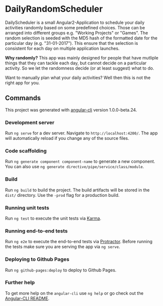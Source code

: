 # DailyRandomScheduler

DailyScheduler is a small Angular2-Application to schedule your daily activities randomly based on some predefined choices. Those can be arranged into different groups e.g. "Working Projects" or "Games". The random selection is seeded with the MD5 hash of the formatted date for the particular day (e.g. "31-01-2017"). This ensure that the selection is consistent for each day on multiple application launches.

**Why randomly?** This app was mainly designed for people that have mutliple things that they can tackle each day, but cannot decide on a particular activity. So we let the randomness decide (or at least suggest) what to do. 

Want to manually plan what your daily activities? Well then this is not the right app for you.

## Commands

This project was generated with [angular-cli](https://github.com/angular/angular-cli) version 1.0.0-beta.24.

### Development server
Run `ng serve` for a dev server. Navigate to `http://localhost:4200/`. The app will automatically reload if you change any of the source files.

### Code scaffolding

Run `ng generate component component-name` to generate a new component. You can also use `ng generate directive/pipe/service/class/module`.

### Build

Run `ng build` to build the project. The build artifacts will be stored in the `dist/` directory. Use the `-prod` flag for a production build.

### Running unit tests

Run `ng test` to execute the unit tests via [Karma](https://karma-runner.github.io).

### Running end-to-end tests

Run `ng e2e` to execute the end-to-end tests via [Protractor](http://www.protractortest.org/).
Before running the tests make sure you are serving the app via `ng serve`.

### Deploying to Github Pages

Run `ng github-pages:deploy` to deploy to Github Pages.

### Further help

To get more help on the `angular-cli` use `ng help` or go check out the [Angular-CLI README](https://github.com/angular/angular-cli/blob/master/README.md).
